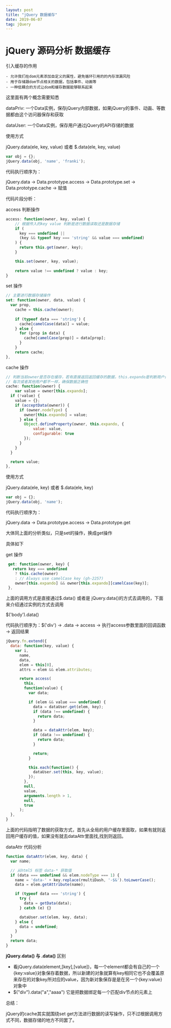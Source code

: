 ```yaml
---
layout: post
title: "jQuery 数据缓存"
date: 2019-06-07
tag: jQuery
---
```


# jQuery 源码分析 数据缓存

引入缓存的作用

	- 允许我们在dom元素添加自定义的属性，避免循环引用的的内存泄漏风险
	- 用于存储跟dom节点相关的数据，包括事件、动画等
	- 一种低耦合的方式让dom和缓存数据能够联系起来



这里面有两个概念需要知悉

dataPriv:  一个Data实例，保存jQuery内部数据，如果jQuery的事件、动画、等数据都由这个访问器保存和获取



dataUser: 一个Data实例，保存用户通过jQuery的API存储的数据



使用方式

jQuery.data(ele, key, value) 或者 $.data(ele, key, value)

```javascript
var obj = {};
jQuery.data(obj, 'name', 'franki');
```



代码执行顺序为：

jQuery.data -> Data.prototype.access -> Data.prototype.set -> Data.prototype.cache -> 赋值



代码片段分析：

access 判断操作

```javascript
access: function(owner, key, value) {
    // 根据传入的key value 判断是进行数据读取还是数据存储
    if (
      key === undefined ||
      (key && typeof key === 'string' && value === undefined)
    ) {
      return this.get(owner, key);
    }

    this.set(owner, key, value);
  
    return value !== undefined ? value : key;
}
```



set 操作

```javascript
// 主要进行数据存储操作
set: function(owner, data, value) {
  var prop,
  	cache = this.cache(owner);
  	
    if (typeof data === 'string') {
      cache[camelCase(data)] = value;
    } else {
      for (prop in data) {
        cache[camelCase(prop)] = data[prop];
      }
    }
  	return cache;
},
```



cache 操作

```javascript
// 判断当前owner是否存在缓存，若有直接返回返回缓存的数据，this.expando是判断用户设置缓存唯一的表示，保证
// 每次或者其他用户都不一样，确保数据正确性
cache: function(owner) {
 	var value = owner[this.expando];
  if (!value) {
    value = {};
    if (acceptData(owner)) {
      if (owner.nodeType) {
      	owner[this.expando] = value;
      } else {
      	Object.defineProperty(owner, this.expando, {
      		value: value,
      		configurable: true
      	});
      }
    }
  }

  return value;
},
```



使用方式

jQuery.data(ele, key) 或者 $.data(ele, key)

```javascript
var obj = {};
jQuery.data(obj, 'name');
```

代码执行顺序为：

jQuery.data -> Data.prototype.access -> Data.prototype.get

大体同上面的分析类似，只是set的操作，换成get操作

具体如下



get 操作

```javascript
 get: function(owner, key) {
   return key === undefined
   	? this.cache(owner)
   	: // Always use camelCase key (gh-2257)
   	owner[this.expando] && owner[this.expando][camelCase(key)];
 },
```



上面的调用方式是直接通过$.data() 或者是 jQuery.data()的方式去调用的，下面来介绍通过实例的方式去调用



$('body').data()

代码执行顺序为：$('div') -> .data -> access -> 执行access参数里面的回调函数 -> 返回结果



```javascript
jQuery.fn.extend({
  data: function(key, value) {
    var i,
      name,
      data,
      elem = this[0],
      attrs = elem && elem.attributes;

      return access(
      	this,
        function(value) {
          var data;

          if (elem && value === undefined) {
          	data = dataUser.get(elem, key);
            if (data !== undefined) {
              return data;
            }

            data = dataAttr(elem, key);
            if (data !== undefined) {
              return data;
            }

            return;
          }

          this.each(function() {
          	dataUser.set(this, key, value);
          });
        },
        null,
        value,
        arguments.length > 1,
        null,
        true
      );
  },
}
```

上面的代码指明了数据的获取方式，首先从全局的用户缓存里面取，如果有就则返回用户缓存的值，如果没有就去dataAttr里面找,找到则返回。



dataAttr 代码分析

```javascript
function dataAttr(elem, key, data) {
  var name;

  // 从html5 标签 data-* 获取值
  if (data === undefined && elem.nodeType === 1) {
    name = 'data-' + key.replace(rmultiDash, '-$&').toLowerCase();
    data = elem.getAttribute(name);

    if (typeof data === 'string') {
      try {
        data = getData(data);
      } catch (e) {}

      dataUser.set(elem, key, data);
    } else {
      data = undefined;
    }
  }
  return data;
}
```



**jQuery.data() 与 .data()**  区别

- 看jQuery.data(element,[key],[value])，每一个element都会有自己的一个{key:value}对象保存着数据，所以新建的对象就算有key相同它也不会覆盖原来存在的对象key所对应的value，因为新对象保存是是在另一个{key:value}对象中
- $("div").data("a","aaaa") 它是把数据绑定每一个匹配div节点的元素上



总结：

jQuery的cache其实就围绕set get方法进行数据的读写操作，只不过根据调用方式不同，数据存储的地方不同罢了。